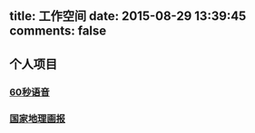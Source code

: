 title: 工作空间
date: 2015-08-29 13:39:45
comments: false
---

## 个人项目
### [60秒语音](/60svoice)
### [国家地理画报](/ngp)


